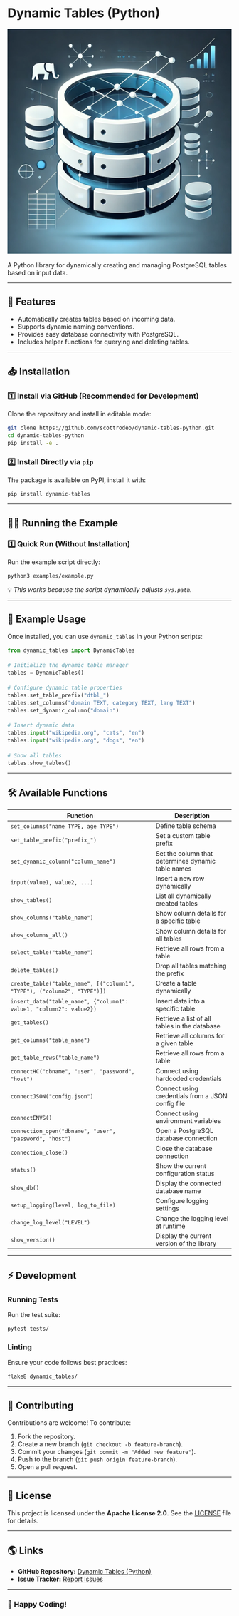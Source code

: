 # Dynamic Tables (Python)

![Dynamic Tables Preview](preview.png)

A Python library for dynamically creating and managing PostgreSQL tables based on input data.

---

## 🚀 Features
- Automatically creates tables based on incoming data.
- Supports dynamic naming conventions.
- Provides easy database connectivity with PostgreSQL.
- Includes helper functions for querying and deleting tables.

---

## 📥 Installation

### 1️⃣ Install via GitHub (Recommended for Development)
Clone the repository and install in editable mode:

```bash
git clone https://github.com/scottrodeo/dynamic-tables-python.git
cd dynamic-tables-python
pip install -e .
```

### 2️⃣ Install Directly via `pip`
The package is available on PyPI, install it with:

```bash
pip install dynamic-tables
```

---

## 🏃‍♂️ Running the Example

### 1️⃣ Quick Run (Without Installation)
Run the example script directly:

```bash
python3 examples/example.py
```

💡 *This works because the script dynamically adjusts `sys.path`.*


---

## 📌 Example Usage

Once installed, you can use `dynamic_tables` in your Python scripts:

```python
from dynamic_tables import DynamicTables

# Initialize the dynamic table manager
tables = DynamicTables()

# Configure dynamic table properties
tables.set_table_prefix("dtbl_")
tables.set_columns("domain TEXT, category TEXT, lang TEXT")
tables.set_dynamic_column("domain")

# Insert dynamic data
tables.input("wikipedia.org", "cats", "en")
tables.input("wikipedia.org", "dogs", "en")

# Show all tables
tables.show_tables()
```

---

## 🛠️ Available Functions

| Function | Description |
|----------|-------------|
| `set_columns("name TYPE, age TYPE")` | Define table schema |
| `set_table_prefix("prefix_")` | Set a custom table prefix |
| `set_dynamic_column("column_name")` | Set the column that determines dynamic table names |
| `input(value1, value2, ...)` | Insert a new row dynamically |
| `show_tables()` | List all dynamically created tables |
| `show_columns("table_name")` | Show column details for a specific table |
| `show_columns_all()` | Show column details for all tables |
| `select_table("table_name")` | Retrieve all rows from a table |
| `delete_tables()` | Drop all tables matching the prefix |
| `create_table("table_name", [("column1", "TYPE"), ("column2", "TYPE")])` | Create a table dynamically |
| `insert_data("table_name", {"column1": value1, "column2": value2})` | Insert data into a specific table |
| `get_tables()` | Retrieve a list of all tables in the database |
| `get_columns("table_name")` | Retrieve all columns for a given table |
| `get_table_rows("table_name")` | Retrieve all rows from a table |
| `connectHC("dbname", "user", "password", "host")` | Connect using hardcoded credentials |
| `connectJSON("config.json")` | Connect using credentials from a JSON config file |
| `connectENVS()` | Connect using environment variables |
| `connection_open("dbname", "user", "password", "host")` | Open a PostgreSQL database connection |
| `connection_close()` | Close the database connection |
| `status()` | Show the current configuration status |
| `show_db()` | Display the connected database name |
| `setup_logging(level, log_to_file)` | Configure logging settings |
| `change_log_level("LEVEL")` | Change the logging level at runtime |
| `show_version()` | Display the current version of the library |

---

## ⚡ Development

### Running Tests
Run the test suite:

```bash
pytest tests/
```

### Linting
Ensure your code follows best practices:

```bash
flake8 dynamic_tables/
```

---

## 🤝 Contributing

Contributions are welcome! To contribute:
1. Fork the repository.
2. Create a new branch (`git checkout -b feature-branch`).
3. Commit your changes (`git commit -m "Added new feature"`).
4. Push to the branch (`git push origin feature-branch`).
5. Open a pull request.

---

## 📄 License

This project is licensed under the **Apache License 2.0**. See the [LICENSE](LICENSE) file for details.


---

## 🌎 Links

- **GitHub Repository:** [Dynamic Tables (Python)](https://github.com/scottrodeo/dynamic-tables-python)
- **Issue Tracker:** [Report Issues](https://github.com/scottrodeo/dynamic-tables-python/issues)

---

### 🚀 Happy Coding!

